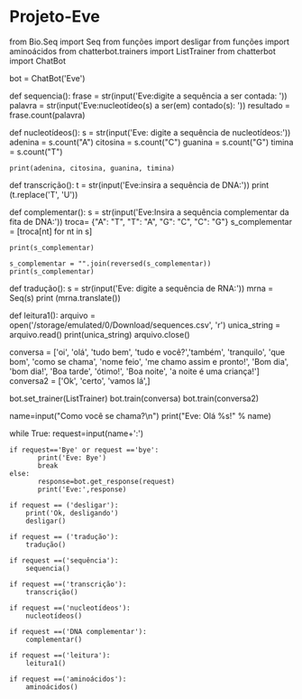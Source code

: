# Projeto-Eve
from Bio.Seq import Seq
from funções import desligar
from funções import aminoácidos
from chatterbot.trainers import ListTrainer
from chatterbot import ChatBot


bot = ChatBot('Eve')

def sequencia():
	frase = str(input('Eve:digite a sequência a ser contada: '))
	palavra = str(input('Eve:nucleotídeo(s) a ser(em) contado(s): '))
	resultado = frase.count(palavra)

def nucleotídeos():
	s = str(input('Eve: digite a sequência de nucleotídeos:'))
	adenina = s.count("A")
	citosina = s.count("C")
	guanina = s.count("G")
	timina = s.count("T")

	print(adenina, citosina, guanina, timina)
	
def transcrição():
	t = str(input('Eve:insira a sequência de DNA:'))
	print (t.replace('T', 'U'))

def complementar():
	s = str(input('Eve:Insira a sequência complementar da fita de DNA:'))
	troca= {"A": "T",
	"T": "A",
	"G": "C",
	"C": "G"}
	s_complementar = [troca[nt] for nt in s]
	
	print(s_complementar)
	
	s_complementar = "".join(reversed(s_complementar))
	print(s_complementar)
	
def tradução():
	s = str(input('Eve: digite a sequência de RNA:'))
	mrna = Seq(s)
	print (mrna.translate())
	
def leitura1():
	arquivo = open('/storage/emulated/0/Download/sequences.csv', 'r')
	unica_string = arquivo.read()
	print(unica_string)
	arquivo.close()

conversa = ['oi', 'olá', 'tudo bem', 'tudo e você?','também', 'tranquilo',  'que bom', 'como se chama', 'nome feio', 'me chamo assim e pronto!', 'Bom dia', 'bom dia!', 'Boa tarde', 'ótimo!', 'Boa noite', 'a noite é uma criança!']
conversa2 = ['Ok', 'certo', 'vamos lá',]

bot.set_trainer(ListTrainer)
bot.train(conversa)
bot.train(conversa2)

name=input("Como você se chama?\n")
print("Eve: Olá %s!" % name)

while True:
	request=input(name+':')
	
	if request=='Bye' or request =='bye':
	       print('Eve: Bye')
	       break
	else:
	       response=bot.get_response(request)
	       print('Eve:',response)
			
	if request == ('desligar'):
		print('Ok, desligando')
		desligar()
	
	if request == ('tradução'):
		tradução()
	
	if request ==('sequência'):
		sequencia()
		
	if request ==('transcrição'):
		transcrição()
		
	if request ==('nucleotídeos'):
		nucleotídeos()
	
	if request ==('DNA complementar'):
		complementar()
		
	if request ==('leitura'):
		leitura1()
	
	if request ==('aminoácidos'):
		aminoácidos()
		
